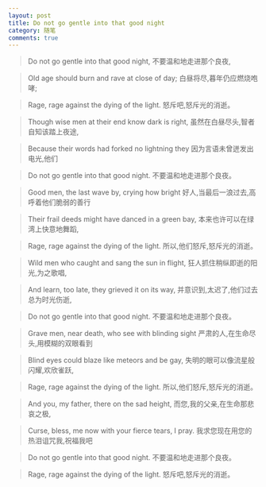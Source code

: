 ```yaml
---
layout: post
title: Do not go gentle into that good night
category: 随笔
comments: true
---
```


>Do not go gentle into that good night, 
不要温和地走进那个良夜, 

>Old age should burn and rave at close of day; 
白昼将尽,暮年仍应燃烧咆哮; 

>Rage, rage against the dying of the light. 
怒斥吧,怒斥光的消逝。 

>Though wise men at their end know dark is right, 
虽然在白昼尽头,智者自知该踏上夜途, 

>Because their words had forked no lightning they 
因为言语未曾迸发出电光,他们

>Do not go gentle into that good night. 
不要温和地走进那个良夜。

>Good men, the last wave by, crying how bright
好人,当最后一浪过去,高呼着他们脆弱的善行 

>Their frail deeds might have danced in a green bay,
本来也许可以在绿湾上快意地舞蹈, 

>Rage, rage against the dying of the light. 
所以,他们怒斥,怒斥光的消逝。

>Wild men who caught and sang the sun in flight, 
狂人抓住稍纵即逝的阳光,为之歌唱, 

>And learn, too late, they grieved it on its way, 
并意识到,太迟了,他们过去总为时光伤逝, 

>Do not go gentle into that good night.
不要温和地走进那个良夜。 　　 

>Grave men, near death, who see with blinding sight
严肃的人,在生命尽头,用模糊的双眼看到

>Blind eyes could blaze like meteors and be gay,
失明的眼可以像流星般闪耀,欢欣雀跃,

>Rage, rage against the dying of the light. 
所以,他们怒斥,怒斥光的消逝。　　 

>And you, my father, there on the sad height,
而您,我的父亲,在生命那悲哀之极, 

>Curse, bless, me now with your fierce tears, I pray.
我求您现在用您的热泪诅咒我,祝福我吧 

>Do not go gentle into that good night. 
不要温和地走进那个良夜。 

>Rage, rage against the dying of the light. 
怒斥吧,怒斥光的消逝。
